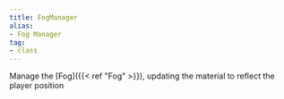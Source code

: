 ```yaml
---
title: FogManager
alias: 
- Fog Manager
tag: 
- class
---
```

Manage the [Fog]({{< ref "Fog" >}}), updating the material to reflect the player position
